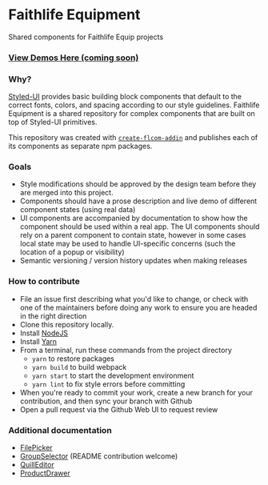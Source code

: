 # Faithlife Equipment

Shared components for Faithlife Equip projects

### [View Demos Here (coming soon)](https://git.faithlife.dev/Logos/FaithlifeEquipment)

### Why?

[Styled-UI](https://github.com/Faithlife/styled-ui/) provides basic building block components that default to the correct fonts, colors, and spacing according to our style guidelines.
Faithlife Equipment is a shared repository for complex components that are built on top of Styled-UI primitives.

This repository was created with [`create-flcom-addin`](https://git.faithlife.dev/Logos/create-flcom-addin) and publishes each of its components as separate npm packages.

### Goals

- Style modifications should be approved by the design team before they are merged into this project.
- Components should have a prose description and live demo of different component states (using real data)
- UI components are accompanied by documentation to show how the component should be used within a real app. The UI components should rely on a parent component to contain state, however in some cases local state may be used to handle UI-specific concerns (such the location of a popup or visibility)
- Semantic versioning / version history updates when making releases

### How to contribute

- File an issue first describing what you'd like to change, or check with one of the maintainers before doing any work to ensure you are headed in the right direction
- Clone this repository locally.
- Install [NodeJS](https://nodejs.org/en/download/)
- Install [Yarn](https://yarnpkg.com/lang/en/docs/install/)
- From a terminal, run these commands from the project directory
  - `yarn` to restore packages
  - `yarn build` to build webpack
  - `yarn start` to start the development environment
  - `yarn lint` to fix style errors before committing
- When you're ready to commit your work, create a new branch for your contribution, and then sync your branch with Github
- Open a pull request via the Github Web UI to request review

### Additional documentation

- [FilePicker](https://git.faithlife.dev/Logos/FaithlifeEquipment/tree/master/packages/file-picker)
- [GroupSelector](https://git.faithlife.dev/Logos/FaithlifeEquipment/tree/master/packages/group-selector) (README contribution welcome)
- [QuillEditor](https://git.faithlife.dev/Logos/FaithlifeEquipment/tree/master/packages/quill-editor)
- [ProductDrawer](https://git.faithlife.dev/Logos/FaithlifeEquipment/tree/master/packages/product-drawer)
